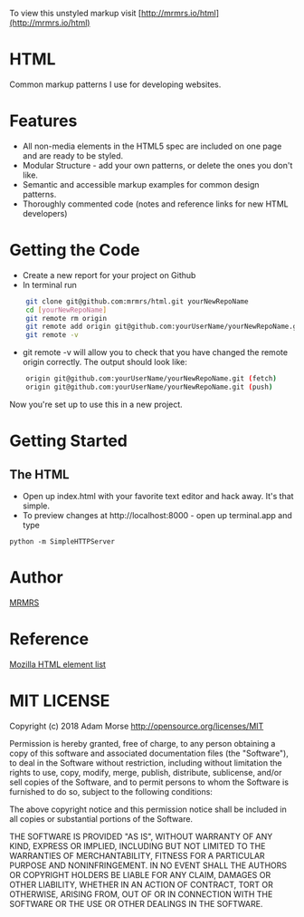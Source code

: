 To view this unstyled markup visit [http://mrmrs.io/html](http://mrmrs.io/html)

# HTML

Common markup patterns I use for developing websites.

# Features

* All non-media elements in the HTML5 spec are included on one page and are ready to be styled.
* Modular Structure - add your own patterns, or delete the ones you don't like.
* Semantic and accessible markup examples for common design patterns.
* Thoroughly commented code (notes and reference links for new HTML developers)

# Getting the Code

* Create a new report for your project on Github
* In terminal run
```bash
    git clone git@github.com:mrmrs/html.git yourNewRepoName
    cd [yourNewRepoName]
    git remote rm origin
    git remote add origin git@github.com:yourUserName/yourNewRepoName.git
    git remote -v
```

* git remote -v will allow you to check that you have changed the remote origin correctly. The output should look like:
```bash
    origin git@github.com:yourUserName/yourNewRepoName.git (fetch)
    origin git@github.com:yourUserName/yourNewRepoName.git (push)
```

Now you're set up to use this in a new project.

# Getting Started

## The HTML
* Open up index.html with your favorite text editor and hack away. It's that simple.
* To preview changes at http://localhost:8000 - open up terminal.app and type
```
python -m SimpleHTTPServer
```

# Author
[MRMRS](http://mrmrs.cc "Adam Morse - Designer Developer")

# Reference
[Mozilla HTML element list](http://https://developer.mozilla.org/en-US/docs/Web/Guide/HTML/HTML5/HTML5_element_list "Mozilla HTML element list")

# MIT LICENSE
Copyright (c) 2018 Adam Morse http://opensource.org/licenses/MIT

Permission is hereby granted, free of charge, to any person obtaining a copy of this software and associated documentation files (the "Software"), to deal in the Software without restriction, including without limitation the rights to use, copy, modify, merge, publish, distribute, sublicense, and/or sell copies of the Software, and to permit persons to whom the Software is furnished to do so, subject to the following conditions:

The above copyright notice and this permission notice shall be included in all copies or substantial portions of the Software.

THE SOFTWARE IS PROVIDED "AS IS", WITHOUT WARRANTY OF ANY KIND, EXPRESS OR IMPLIED, INCLUDING BUT NOT LIMITED TO THE WARRANTIES OF MERCHANTABILITY, FITNESS FOR A PARTICULAR PURPOSE AND NONINFRINGEMENT. IN NO EVENT SHALL THE AUTHORS OR COPYRIGHT HOLDERS BE LIABLE FOR ANY CLAIM, DAMAGES OR OTHER LIABILITY, WHETHER IN AN ACTION OF CONTRACT, TORT OR OTHERWISE, ARISING FROM, OUT OF OR IN CONNECTION WITH THE SOFTWARE OR THE USE OR OTHER DEALINGS IN THE SOFTWARE.
